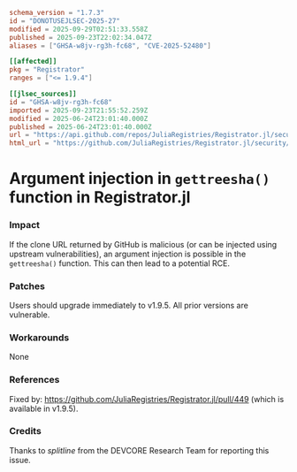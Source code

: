 ```toml
schema_version = "1.7.3"
id = "DONOTUSEJLSEC-2025-27"
modified = 2025-09-29T02:51:33.558Z
published = 2025-09-23T22:02:34.047Z
aliases = ["GHSA-w8jv-rg3h-fc68", "CVE-2025-52480"]

[[affected]]
pkg = "Registrator"
ranges = ["<= 1.9.4"]

[[jlsec_sources]]
id = "GHSA-w8jv-rg3h-fc68"
imported = 2025-09-23T21:55:52.259Z
modified = 2025-06-24T23:01:40.000Z
published = 2025-06-24T23:01:40.000Z
url = "https://api.github.com/repos/JuliaRegistries/Registrator.jl/security-advisories/GHSA-w8jv-rg3h-fc68"
html_url = "https://github.com/JuliaRegistries/Registrator.jl/security/advisories/GHSA-w8jv-rg3h-fc68"
```

# Argument injection in `gettreesha()` function in Registrator.jl

### Impact

If the clone URL returned by GitHub is malicious (or can be injected using upstream vulnerabilities), an argument injection is possible in the `gettreesha()` function. This can then lead to a potential RCE.

### Patches

Users should upgrade immediately to v1.9.5. All prior versions are vulnerable.

### Workarounds

None

### References

Fixed by: https://github.com/JuliaRegistries/Registrator.jl/pull/449 (which is available in v1.9.5).

### Credits

Thanks to *splitline* from the DEVCORE Research Team for reporting this issue.

